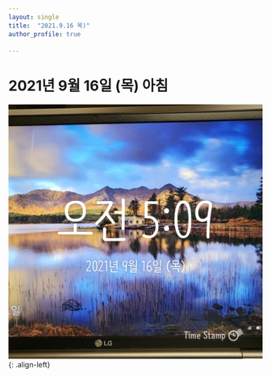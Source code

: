 ```yaml
---
layout: single
title:  "2021.9.16 목)"
author_profile: true

---
```


# 2021년 9월 16일 (목) 아침
![image](/assets/images/morning/20210916.jpg)
{: .align-left}
